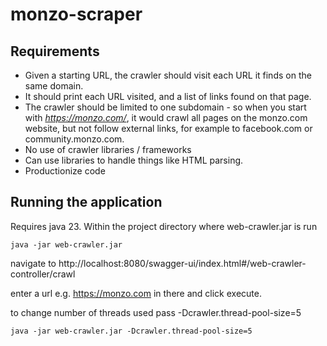 # monzo-scraper

## Requirements

* Given a starting URL, the crawler should visit each URL it finds on the same domain. 
* It should print each URL visited, and a list of links found on that page. 
* The crawler should be limited to one subdomain - so when you start with *https://monzo.com/*, it would crawl all pages on the monzo.com website, but not follow external links, for example to facebook.com or community.monzo.com.
* No use of crawler libraries / frameworks 
* Can use libraries to handle things like HTML parsing.
* Productionize code


## Running the application

Requires java 23. Within the project directory where web-crawler.jar is run

```java -jar web-crawler.jar```

navigate to http://localhost:8080/swagger-ui/index.html#/web-crawler-controller/crawl

enter a url e.g. https://monzo.com in there and click execute.

to change number of threads used pass -Dcrawler.thread-pool-size=5

```java -jar web-crawler.jar -Dcrawler.thread-pool-size=5```

